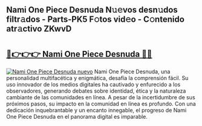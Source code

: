 ## Nami One Piece Desnuda N𝚞𝚎vos desn𝚞dos filtr𝚊dos - Parts-PK5 F𝚘tos vid𝚎o - C𝚘ntenido atr𝚊ctivo ZKwvD

# <h2><a href="http://mbbeclo.tromn.icu/?c=Nami+One+Piece+Desnuda">🔗👉👉👉 Nami One Piece Desnuda 🔗🔗</a></h2>

[![Nami One Piece Desnuda nuevo](https://i.imgur.com/pEAQMta.gif)](http://mbbeclo.tromn.icu/?c=Nami+One+Piece+Desnuda)
Nami One Piece Desnuda, una personalidad multifacética y enigmática, desafía la comprensión fácil. Su uso innovador de los medios digitales ha cautivado y enfurecido a los observadores, generando debates sobre identidad, ética y la naturaleza cambiante de las comunidades en línea. A pesar de la incertidumbre de sus próximos pasos, su impacto en la comunidad en línea es profundo. Con una dedicación inquebrantable y un encanto innegable, el progreso de Nami One Piece Desnuda en el panorama digital es imparable.

